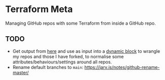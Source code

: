 # Terraform Meta

Managing GitHub repos with some Terraform from inside a GitHub repo.

## TODO

- Get output from [here](https://github.com/jlucktay/golang-workbench/tree/master/graphql/github) and use as input into
  a [dynamic block](https://www.terraform.io/docs/configuration/expressions/dynamic-blocks.html) to wrangle my repos
  and those I have forked, to normalise some attributes/behaviours/settings around all repos.
- Rename default branches to `main`: <https://jarv.is/notes/github-rename-master/>
